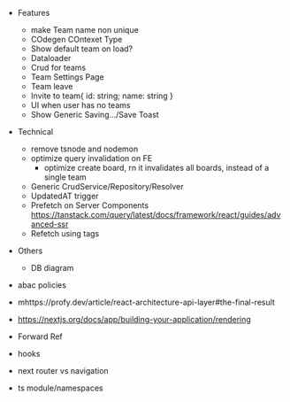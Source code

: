 - Features
  - make Team name non unique
  - COdegen COntexet Type
  - Show default team on load?
  - Dataloader
  - Crud for teams
  - Team Settings Page
  - Team leave
  - Invite to team{ id: string; name: string }
  - UI when user has no teams
  - Show Generic Saving.../Save Toast
- Technical
  - remove tsnode and nodemon
  - optimize query invalidation on FE
    - optimize create board, rn it invalidates all boards, instead of a single team
  - Generic CrudService/Repository/Resolver
  - UpdatedAT trigger
  - Prefetch on Server Components
    https://tanstack.com/query/latest/docs/framework/react/guides/advanced-ssr
  - Refetch using tags
- Others

  - DB diagram

- abac policies
- mhttps://profy.dev/article/react-architecture-api-layer#the-final-result
- https://nextjs.org/docs/app/building-your-application/rendering
- Forward Ref
- hooks
- next router vs navigation
- ts module/namespaces
